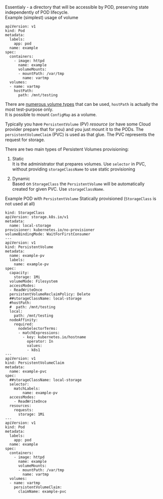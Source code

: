 Essentialy - a directory that will be accessible by POD, preserving state independently of POD lifecycle.  
Example (simplest) usage of volume
```
apiVersion: v1
kind: Pod
metadata:
  labels:
    app: pod
  name: example
spec:
  containers:
    - image: httpd
      name: example
      volumeMounts:
      - mountPath: /var/tmp
        name: vartmp
  volumes:
  - name: vartmp
    hostPath:
      path: /mnt/testing 
```
There are [numerous volume types](https://kubernetes.io/docs/concepts/storage/volumes/) that can be used, `hostPath` is actually the most test-purpose only.  
It is possible to mount `ConfigMap` as a volume.  

Typically you have `PersistentVolume` (PV) _resource_ (or have some Cloud provider prepare that for you) and you just mount it to the PODs.
The `persistentVolumeClaim` (PVC) is used as that glue. The PVC represents the request for storage.

There are two main types of Persistent Volumes provisioning:
1. Static  
It is the administrator that prepares volumes. Use `selector` in PVC, without providing `storageClassName` to use static provisioning

2. Dynamic  
Based on `StorageClass` the `PersistentVolume` will be automatically created for given PVC. Use `storageClassName`.

Example POD with `PersistentVolume` Statically provisioned (`StorageClass` is not used at all)
```
kind: StorageClass
apiVersion: storage.k8s.io/v1
metadata:
  name: local-storage
provisioner: kubernetes.io/no-provisioner
volumeBindingMode: WaitForFirstConsumer
---
apiVersion: v1
kind: PersistentVolume
metadata:
  name: example-pv
  labels:
    name: example-pv
spec:
  capacity:
    storage: 1Mi  
  volumeMode: Filesystem
  accessModes:
  - ReadWriteOnce
  persistentVolumeReclaimPolicy: Delete
  ##storageClassName: local-storage
  #hostPath:
  #  path: /mnt/testing
  local:
    path: /mnt/testing
  nodeAffinity:
    required:
      nodeSelectorTerms:
      - matchExpressions:
        - key: kubernetes.io/hostname
          operator: In
          values:
          - k8s1
---
apiVersion: v1
kind: PersistentVolumeClaim
metadata:
  name: example-pvc
spec:
  ##storageClassName: local-storage
  selector:
    matchLabels:
        name: example-pv
  accessModes:
    - ReadWriteOnce
  resources:
    requests:
      storage: 1Mi
--- 
apiVersion: v1
kind: Pod
metadata:
  labels:
    app: pod
  name: example
spec:
  containers:
    - image: httpd
      name: example
      volumeMounts:
      - mountPath: /var/tmp
        name: vartmp
  volumes:
  - name: vartmp
    persistentVolumeClaim:
      claimName: example-pvc
```
